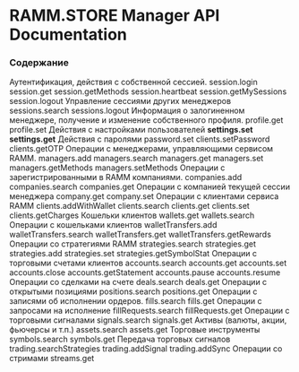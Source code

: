 # RAMM.STORE Manager API Documentation
### Содержание
Аутентификация, действия с собственной сессией.
session.login
session.get
session.getMethods
session.heartbeat
session.getMySessions
session.logout
Управление сессиями других менеджеров
sessions.search
sessions.logout
Информация о залогиненном менеджере, получение и изменение собственного профиля.
profile.get
profile.set
Действия с настройками пользователей
**settings.set
settings.get**
Действия с паролями
password.set
clients.setPassword
clients.getOTP
Операции с менеджерами, управляющими сервисом RAMM.
managers.add
managers.search
managers.get
managers.set
managers.getMethods
managers.setMethods
Операции с зарегистрированными в RAMM компаниями.
companies.add
companies.search
companies.get
Операции с компанией текущей сессии менеджера
company.get
company.set
Операции с клиентами сервиса RAMM
clients.addWithWallet
clients.search
clients.get
clients.set
clients.getCharges
Кошельки клиентов
wallets.get
wallets.search
Операции с кошельками клиентов
walletTransfers.add
walletTransfers.search
walletTransfers.get
walletTransfers.getRewards
Операции со стратегиями RAMM
strategies.search
strategies.get
strategies.add
strategies.set
strategies.getSymbolStat
Операции с торговыми счетами клиентов
accounts.search
accounts.get
accounts.set
accounts.close
accounts.getStatement
accounts.pause
accounts.resume
Операции со сделками на счете
deals.search
deals.get
Операции с открытыми позициями
positions.search
positions.get
Операции с записями об исполнении ордеров.
fills.search
fills.get
Операции с запросами на исполнение
fillRequests.search
fillRequests.get
Операции с торговыми сигналами
signals.search
signals.get
Активы (валюты, акции, фьючерсы и т.п.)
assets.search
assets.get
Торговые инструменты
symbols.search
symbols.get
Передача торговых сигналов
trading.searchStrategies
trading.addSignal
trading.addSync
Операции со стримами
streams.get
